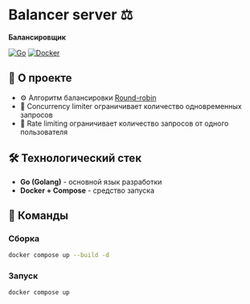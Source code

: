 # Balancer server ⚖️

**Балансировщик**

[![Go](https://img.shields.io/badge/Go-%2300ADD8.svg?&logo=go&logoColor=white)](#)
[![Docker](https://img.shields.io/badge/Docker-2496ED?logo=docker&logoColor=fff)](#)

## 🌟 О проекте

- ⚙️ Алгоритм балансировки [Round-robin]([https://xkcd.com](https://en.wikipedia.org/wiki/Round-robin_scheduling))
- 🔀 Concurrency limiter ограничивает количество одновременных запросов
- 🚦 Rate limiting ограничивает количество запросов от одного пользователя

## 🛠 Технологический стек

- **Go (Golang)** - основной язык разработки
- **Docker + Compose** - средство запуска

## 🚀 Команды
### Сборка
```bash
docker compose up --build -d
```
### Запуск
```bash
docker compose up
```
